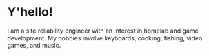# Y'hello!
I am a site reliability engineer with an interest in homelab and game development.
My hobbies involve keyboards, cooking, fishing, video games, and music.